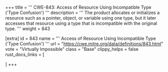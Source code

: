 +++
title = '''
CWE-843: Access of Resource Using Incompatible Type ('Type Confusion')
'''
description	= '''
The product allocates or initializes a resource such as a pointer, object, or variable using one type, but it later accesses that resource using a type that is incompatible with the original type.
'''
weight = 843

[extra]
id = 843
name = '''
Access of Resource Using Incompatible Type ('Type Confusion')
'''
url = "https://cwe.mitre.org/data/definitions/843.html"
vote = "Virtually Impossible"
class = "Base"
clippy_helps = false
rust_docs_links = [
	
]
+++
